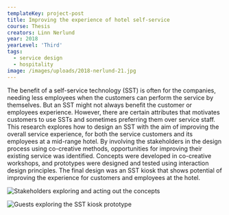 ```yaml
---
templateKey: project-post
title: Improving the experience of hotel self-service
course: Thesis
creators: Linn Nerlund
year: 2018
yearLevel: 'Third'
tags:
  - service design
  - hospitality
image: /images/uploads/2018-nerlund-21.jpg
---
```


The benefit of a self-service technology (SST) is often for the companies, needing less employees when the customers can perform the service by themselves. But an SST might not always benefit the customer or employees experience. However, there are certain attributes that motivates customers to use SSTs and sometimes preferring them over service staff. This research explores how to design an SST with the aim of improving the overall service experience, for both the service customers and its employees at a mid-range hotel. By involving the stakeholders in the design process using co-creative methods, opportunities for improving their existing service was identified. Concepts were developed in co-creative workshops, and prototypes were designed and tested using interaction design principles. The final design was an SST kiosk that shows potential of improving the experience for customers and employees at the hotel.

![Stakeholders exploring and acting out the concepts](/images/uploads/2018-nerlund-15.jpg 'Stakeholders exploring and acting out the concepts ')

![Guests exploring the SST kiosk prototype](/images/uploads/2018-nerlund-22.jpg 'Guests exploring the SST kiosk prototype')

